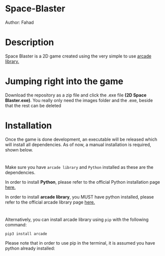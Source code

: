 # Space-Blaster
Author: Fahad
# Description
Space Blaster is a 2D game created using the very simple to use [arcade library.](https://api.arcade.academy/en/latest/)
# Jumping right into the game
Download the repository as a zip file and click the .exe file **(2D Space Blaster.exe)**. You really only need the images folder and the .exe, beside that the rest can be deleted
# Installation
Once the game is done development, an executable will be released which will install all dependencies. As of now, a manual installation is required, shown below.
#
Make sure you have `arcade library` and `Python` installed as these are the dependencies. 

In order to install **Python**, please refer to the official Python installation page [here.](https://www.python.org/downloads/)

In order to install **arcade library**, you MUST have python installed, please refer to the official arcade library page [here.](https://api.arcade.academy/en/latest/install/index.html)
#
Alternatively, you can install arcade library using `pip` with the following command: 
```
pip3 install arcade
```
Please note that in order to use pip in the terminal, it is assumed you have python already installed:
